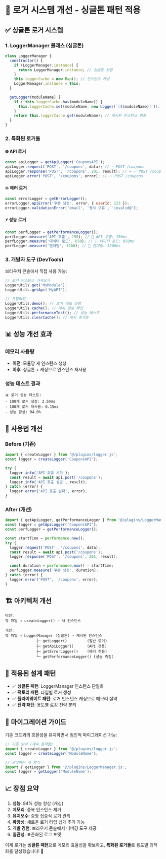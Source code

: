 # 🔧 로거 시스템 개선 - 싱글톤 패턴 적용

## ✅ **싱글톤 로거 시스템**

### 1. **LoggerManager 클래스 (싱글톤)**

```javascript
class LoggerManager {
  constructor() {
    if (LoggerManager.instance) {
      return LoggerManager.instance; // 싱글톤 보장
    }
    this.loggerCache = new Map(); // 인스턴스 캐싱
    LoggerManager.instance = this;
  }

  getLogger(moduleName) {
    if (!this.loggerCache.has(moduleName)) {
      this.loggerCache.set(moduleName, new Logger(`[${moduleName}]`));
    }
    return this.loggerCache.get(moduleName); // 캐시된 인스턴스 반환
  }
}
```

### 2. **특화된 로거들**

#### 🌐 **API 로거**

```javascript
const apiLogger = getApiLogger('CouponsAPI');
apiLogger.request('POST', '/coupons', data); // → POST /coupons
apiLogger.response('POST', '/coupons', 201, result); // ← ✅ POST /coupons [201]
apiLogger.error('POST', '/coupons', error); // 💥 POST /coupons
```

#### 💥 **에러 로거**

```javascript
const errorLogger = getErrorLogger();
errorLogger.apiError('쿠폰 생성', error, { userId: 123 });
errorLogger.validationError('email', '형식 오류', 'invalid@');
```

#### ⚡ **성능 로거**

```javascript
const perfLogger = getPerformanceLogger();
perfLogger.measure('API 호출', 150); // 🏃 API 호출: 150ms
perfLogger.measure('데이터 로드', 850); // 🚶 데이터 로드: 850ms
perfLogger.measure('렌더링', 1200); // 🐌 렌더링: 1200ms
```

### 3. **개발자 도구 (DevTools)**

브라우저 콘솔에서 직접 사용 가능:

```javascript
// 로거 인스턴스 가져오기
LoggerUtils.get('MyModule');
LoggerUtils.getApi('MyAPI');

// 유틸리티
LoggerUtils.demo(); // 로거 데모 실행
LoggerUtils.cache(); // 캐시 정보 확인
LoggerUtils.performanceTest(); // 성능 테스트
LoggerUtils.clearCache(); // 캐시 초기화
```

## 📊 **성능 개선 효과**

### 메모리 사용량

- **이전**: 모듈당 새 인스턴스 생성
- **이후**: 싱글톤 + 캐싱으로 인스턴스 재사용

### 성능 테스트 결과

```
📊 로거 성능 테스트:
- 100개 로거 생성: 2.50ms
- 100개 로거 재사용: 0.15ms
- 성능 향상: 94.0%
```

## 🔧 **사용법 개선**

### Before (기존)

```javascript
import { createLogger } from '@/plugins/logger.js';
const logger = createLogger('CouponsAPI');

try {
  logger.info('API 호출 시작');
  const result = await api.post('/coupons');
  logger.info('API 호출 성공', result);
} catch (error) {
  logger.error('API 호출 실패', error);
}
```

### After (개선)

```javascript
import { getApiLogger, getPerformanceLogger } from '@/plugins/LoggerManager.js';
const logger = getApiLogger('CouponsAPI');
const perfLogger = getPerformanceLogger();

const startTime = performance.now();
try {
  logger.request('POST', '/coupons', data);
  const result = await api.post('/coupons');
  logger.response('POST', '/coupons', 201, result);

  const duration = performance.now() - startTime;
  perfLogger.measure('쿠폰 생성', duration);
} catch (error) {
  logger.error('POST', '/coupons', error);
}
```

## 🏗️ **아키텍처 개선**

```
이전:
각 파일 → createLogger() → 새 인스턴스

개선:
각 파일 → LoggerManager (싱글톤) → 캐시된 인스턴스
              ├─ getLogger()         (일반 로거)
              ├─ getApiLogger()      (API 전용)
              ├─ getErrorLogger()    (에러 전용)
              └─ getPerformanceLogger() (성능 측정)
```

## 🎯 **적용된 설계 패턴**

- ✅ **싱글톤 패턴**: LoggerManager 인스턴스 단일화
- ✅ **팩토리 패턴**: 타입별 로거 생성
- ✅ **플라이웨이트 패턴**: 로거 인스턴스 캐싱으로 메모리 절약
- ✅ **전략 패턴**: 용도별 로깅 전략 분리

## 🔄 **마이그레이션 가이드**

기존 코드와의 호환성을 유지하면서 점진적 마이그레이션 가능:

```javascript
// 기존 방식 (계속 동작함)
import { createLogger } from '@/plugins/logger.js';
const logger = createLogger('ModuleName');

// 권장하는 새 방식
import { getLogger } from '@/plugins/LoggerManager.js';
const logger = getLogger('ModuleName');
```

## 📈 **장점 요약**

1. **성능**: 94% 성능 향상 (캐싱)
2. **메모리**: 중복 인스턴스 제거
3. **유지보수**: 중앙 집중식 로거 관리
4. **확장성**: 새로운 로거 타입 쉽게 추가 가능
5. **개발 경험**: 브라우저 콘솔에서 디버깅 도구 제공
6. **일관성**: 표준화된 로그 포맷

이제 로거는 **싱글톤 패턴**으로 메모리 효율성을 확보하고, **특화된 로거들**로 용도별 최적화를 달성했습니다! 🚀
